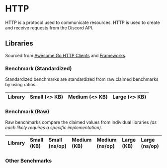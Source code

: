 # HTTP

HTTP is a protocol used to communicate resources. HTTP is used to create and receive requests from the Discord API.

## Libraries

Sourced from [Awesome Go HTTP Clients](https://github.com/avelino/awesome-go#http-clients) and [Frameworks](https://github.com/avelino/awesome-go#web-frameworks).

### Benchmark (Standardized)

Standardized benchmarks are standardized from raw claimed benchmarks by using ratios.

| Library | Small (<> KB) | Medium (<> KB) | Large (<> KB) |
| :------ | :------------ | :------------- | :------------ |

### Benchmark (Raw)

Raw benchmarks compare the claimed values from individual libraries _(as each likely requires a specific implementation)_.

| Library | Small (KB) | Small (ns/op) | Medium (KB) | Medium (ns/op) | Large (KB) | Large (ns/op) |
| :------ | :--------- | :------------ | :---------- | :------------- | :--------- | :------------ |

### Other Benchmarks

